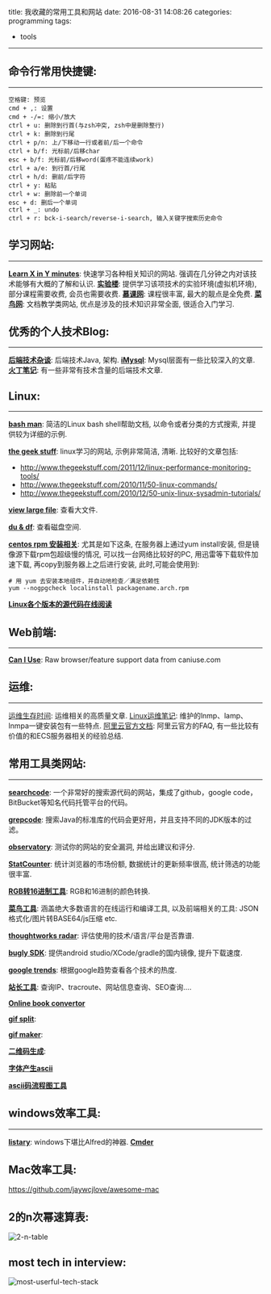 title: 我收藏的常用工具和网站
date: 2016-08-31 14:08:26
categories: programming
tags: 
- tools
---

## 命令行常用快捷键:
---
```
空格键: 预览
cmd + ,: 设置
cmd + -/=: 缩小/放大
ctrl + u: 删除到行首(与zsh冲突, zsh中是删除整行)
ctrl + k: 删除到行尾
ctrl + p/n: 上/下移动一行或者前/后一个命令
ctrl + b/f: 光标前/后移char
esc + b/f: 光标前/后移word(蛋疼不能连续work)
ctrl + a/e: 到行首/行尾
ctrl + h/d: 删前/后字符
ctrl + y: 粘贴
ctrl + w: 删除前一个单词
esc + d: 删后一个单词
ctrl + _: undo
ctrl + r: bck-i-search/reverse-i-search, 输入关键字搜索历史命令
```

## 学习网站:
---
[**Learn X in Y minutes**](https://learnxinyminutes.com/): 快速学习各种相关知识的网站. 强调在几分钟之内对该技术能够有大概的了解和认识.
[**实验楼**](https://www.shiyanlou.com/): 提供学习该项技术的实验环境(虚拟机环境), 部分课程需要收费, 会员也需要收费.
[**慕课网**](http://www.imooc.com/): 课程很丰富, 最大的靓点是全免费.
[**菜鸟网**](http://www.runoob.com/): 文档教学类网站, 优点是涉及的技术知识非常全面, 很适合入门学习.

## 优秀的个人技术Blog:
---
[**后端技术杂谈**](http://www.rowkey.me/): 后端技术Java, 架构.
[**iMysql**](http://imysql.com/): Mysql层面有一些比较深入的文章.
[**火丁笔记**](http://huoding.com/): 有一些非常有技术含量的后端技术文章.

## Linux:
---
[**bash man**](http://man.linuxde.net/): 简洁的Linux bash shell帮助文档, 以命令或者分类的方式搜索, 并提供较为详细的示例.

[**the geek stuff**](http://www.thegeekstuff.com/): linux学习的网站, 示例非常简洁, 清晰. 比较好的文章包括:
* http://www.thegeekstuff.com/2011/12/linux-performance-monitoring-tools/
* http://www.thegeekstuff.com/2010/11/50-linux-commands/
* http://www.thegeekstuff.com/2010/12/50-unix-linux-sysadmin-tutorials/

[**view large file**](https://www.cyberciti.biz/faq/find-large-files-linux/): 查看大文件.

[**du & df**](http://os.51cto.com/art/201012/240726_all.htm): 查看磁盘空间.

[**centos rpm 安装相关**](https://wiki.centos.org/zh/TipsAndTricks/YumAndRPM): 尤其是如下这条, 在服务器上通过yum install安装, 但是镜像源下载rpm包超级慢的情况, 可以找一台网络比较好的PC, 用迅雷等下载软件加速下载, 再copy到服务器上之后进行安装, 此时,可能会使用到:

```
# 用 yum 去安装本地组件，并自动地检查／满足依赖性
yum --nogpgcheck localinstall packagename.arch.rpm 
```

[**Linux各个版本的源代码在线阅读**](http://elixir.free-electrons.com/linux/v2.6.39.4/source)

<!--more-->

## Web前端:
---
[**Can I Use**](http://caniuse.com/): Raw browser/feature support data from caniuse.com

## 运维:
---
[运维生存时间](http://www.ttlsa.com/): 运维相关的高质量文章.
[Linux运维笔记](https://blog.linuxeye.com/): 维护的lnmp、lamp、lnmpa一键安装包有一些特点.
[阿里云官方文档](https://help.aliyun.com/knowledge_list/8314850.html?spm=5176.789005859.3.2.DDVZxt): 阿里云官方的FAQ, 有一些比较有价值的和ECS服务器相关的经验总结.

## 常用工具类网站:
---
[**searchcode**](https://searchcode.com/): 一个非常好的搜索源代码的网站，集成了github，google code，BitBucket等知名代码托管平台的代码。

[**grepcode**](http://grepcode.com/): 搜索Java的标准库的代码会更好用，并且支持不同的JDK版本的过滤。

[**observatory**](https://mozilla.github.io/http-observatory-website/): 测试你的网站的安全漏洞, 并给出建议和评分.

[**StatCounter**](http://gs.statcounter.com/): 统计浏览器的市场份额, 数据统计的更新频率很高, 统计筛选的功能很丰富.

[**RGB转16进制工具**](http://c.runoob.com/front-end/55): RGB和16进制的颜色转换.

[**菜鸟工具**](http://c.runoob.com/): 涵盖绝大多数语言的在线运行和编译工具, 以及前端相关的工具: JSON格式化/图片转BASE64/js压缩 etc.

[**thoughtworks radar**](https://www.thoughtworks.com/radar): 评估使用的技术/语言/平台是否靠谱.

[**bugly SDK**](https://dsx.bugly.qq.com/): 提供android studio/XCode/gradle的国内镜像, 提升下载速度.

[**google trends**](https://www.google.com/trends/): 根据google趋势查看各个技术的热度.

[**站长工具**](http://ip.chinaz.com/): 查询IP、tracroute、网站信息查询、SEO查询....

[**Online book convertor**](http://onlineconverter.epubor.com/)

[**gif split**](http://ezgif.com/split):

[**gif maker**](http://loading.io/):

[**二维码生成**](https://cli.im/):

[**字体产生ascii**](http://www.network-science.de/ascii/)

[**ascii码流程图工具**](http://asciiflow.com/)

## windows效率工具:
---
[**listary**](http://www.listary.com/): windows下堪比Alfred的神器.
[**Cmder**](http://www.jeffjade.com/2016/01/13/2016-01-13-windows-software-cmder/)

## Mac效率工具:
https://github.com/jaywcjlove/awesome-mac

## 2的n次幂速算表:

![2-n-table](http://static.zhuxiaodong.net/blog/static/images/2-n-table.png)

## most tech in interview:

![most-userful-tech-stack](http://static.zhuxiaodong.net/blog/static/images/most-userful-tech-stack.png)


